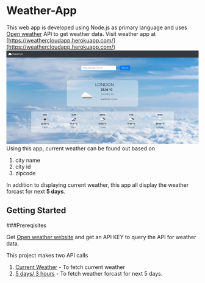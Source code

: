# Weather-App

This web app is developed using Node.js as primary language and uses [Open weather](https://openweathermap.org/api) API to get weather data. Visit weather app at [https://weathercloudapp.herokuapp.com/](https://weathercloudapp.herokuapp.com/)
![Weather App](weatherapp.png)
Using this app, current weather can be found out based on 
1. city name
2. city id
3. zipcode

In addition to displaying current weather, this app all display the weather forcast for next **5 days**.
## Getting Started

###Prereqisites

Get [Open weather website](https://openweathermap.org/api) and get an API KEY to query the API for weather data.

This project makes two API calls 
1. [Current Weather](api.openweathermap.org/data/2.5/weather?q=London) - To fetch current weather
2. [5 days/ 3 hours](api.openweathermap.org/data/2.5/forecast?q=London,us&mode=xml) - To fetch weather forcast for next 5 days.


